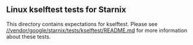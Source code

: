 ## Linux kselftest tests for Starnix

This directory contains expectations for kselftest.
Please see [//vendor/google/starnix/tests/kselftest/README.md](../../../../vendor/google/starnix/tests/kselftest/README.md)
for more information about these tests.
